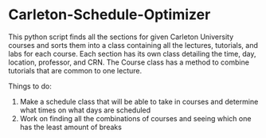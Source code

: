 # Carleton-Schedule-Optimizer
This python script finds all the sections for given Carleton University courses and sorts them into a class containing all the lectures, tutorials, and labs for each course. Each section has its own class detailing the time, day, location, professor, and CRN. The Course class has a method to combine tutorials that are common to one lecture.

Things to do:
1) Make a schedule class that will be able to take in courses and determine what times on what days are scheduled
2) Work on finding all the combinations of courses and seeing which one has the least amount of breaks

